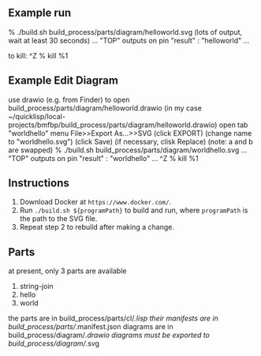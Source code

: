 ## Example run
% ./build.sh build_process/parts/diagram/helloworld.svg
(lots of output, wait at least 30 seconds)
...
"TOP" outputs on pin "result" : "helloworld"
...

to kill:
^Z
% kill %1

## Example Edit Diagram
  use drawio (e.g. from Finder) to open 
  build_process/parts/diagram/helloworld.drawio (in my case ~/quicklisp/local-projects/bmfbp/build_process/parts/diagram/helloworld.drawio)
  open tab "worldhello" 
  menu File>>Export As...>>SVG (click EXPORT) (change name to "worldhello.svg") (click Save) (if necessary, clisk Replace)
  (note: a and b are swapped)
% ./build.sh build_process/parts/diagram/worldhello.svg
...
"TOP" outputs on pin "result" : "worldhello"
...
^Z
% kill %1


## Instructions

1. Download Docker at `https://www.docker.com/`.
2. Run `./build.sh ${programPath}` to build and run, where `programPath` is the
   path to the SVG file.
3. Repeat step 2 to rebuild after making a change.

## Parts
at present, only 3 parts are available
1. string-join
2. hello
3. world

the parts are in build_process/parts/cl/*.lisp
their manifests are in build_process/parts/*.manifest.json
diagrams are in build_process/diagram/*.drawio
diagrams must be exported to build_process/diagram/*.svg
